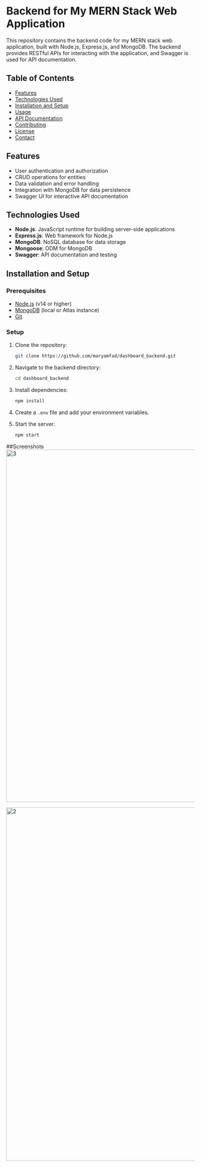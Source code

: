 # Backend for My MERN Stack Web Application

This repository contains the backend code for my MERN stack web application, built with Node.js, Express.js, and MongoDB. The backend provides RESTful APIs for interacting with the application, and Swagger is used for API documentation.

## Table of Contents

- [Features](#features)
- [Technologies Used](#technologies-used)
- [Installation and Setup](#installation-and-setup)
- [Usage](#usage)
- [API Documentation](#api-documentation)
- [Contributing](#contributing)
- [License](#license)
- [Contact](#contact)

## Features

- User authentication and authorization
- CRUD operations for entities
- Data validation and error handling
- Integration with MongoDB for data persistence
- Swagger UI for interactive API documentation

## Technologies Used

- **Node.js**: JavaScript runtime for building server-side applications
- **Express.js**: Web framework for Node.js
- **MongoDB**: NoSQL database for data storage
- **Mongoose**: ODM for MongoDB
- **Swagger**: API documentation and testing

## Installation and Setup

### Prerequisites

- [Node.js](https://nodejs.org/) (v14 or higher)
- [MongoDB](https://www.mongodb.com/try/download/community) (local or Atlas instance)
- [Git](https://git-scm.com/)


###  Setup

1. Clone the repository:

   ```bash
   git clone https://github.com/maryamfad/dashboard_backend.git
   ```

2. Navigate to the backend directory:

   ```bash
   cd dashboard_backend
   ```

3. Install dependencies:

   ```bash
   npm install
   ```

4. Create a `.env` file and add your environment variables.

5. Start the server:

   ```bash
   npm start
   ```

##Screenshots
<img width="941" alt="3" src="https://github.com/user-attachments/assets/9c6d836e-311e-4223-86ba-a0d7ef6ed19d">

<img width="943" alt="2" src="https://github.com/user-attachments/assets/48996fe3-a9a5-46fe-918b-0fbcf6867094">
